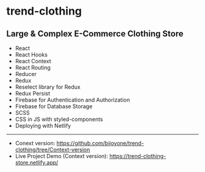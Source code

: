 # trend-clothing
## Large &amp; Complex E-Commerce Clothing Store  
 
 - React
 - React Hooks
 - React Context
 - React Routing
 - Reducer
 - Redux
 - Reselect library for Redux
 - Redux Persist
 - Firebase for Authentication and Authorization 
 - Firebase for Database Storage
 - SCSS
 - CSS in JS with styled-components
 - Deploying with Netlify

------
- Conext version:
https://github.com/bijoyone/trend-clothing/tree/Context-version
- Live Project Demo (Context version): 
https://trend-clothing-store.netlify.app/

